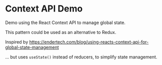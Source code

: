 # Context API Demo

Demo using the React Context API to manage global state.

This pattern could be used as an alternative to Redux.

Inspired by https://endertech.com/blog/using-reacts-context-api-for-global-state-management

... but uses `useState()` instead of reducers, to simplify state management.